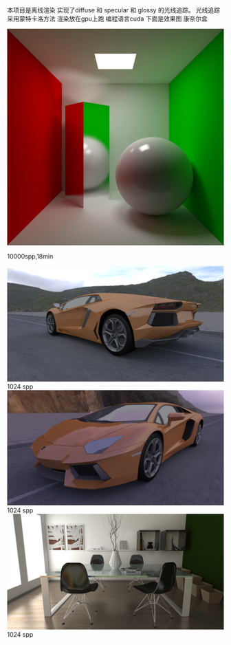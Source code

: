 本项目是离线渲染
实现了diffuse 和 specular 和 glossy 的光线追踪。
光线追踪采用蒙特卡洛方法
渲染放在gpu上跑
编程语言cuda
下面是效果图
康奈尔盒

![image-20220601140032473](https://github.com/Conqcd/offline-Render/blob/main/images/new_cornellbox.png)

10000spp,18min


![image-20220601140032473](https://github.com/Conqcd/offline-Render/blob/main/images/new_car_day.png)
1024 spp
![image-20220601140032473](https://github.com/Conqcd/offline-Render/blob/main/images/new_car_dusk.png)
1024 spp
![image-20220601140032473](https://github.com/Conqcd/offline-Render/blob/main/images/new_diningroom.png)
1024 spp